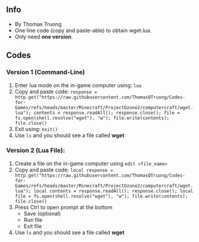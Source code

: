 ## Info
- By Thomas Truong
- One line code (copy and paste-able) to obtain wget.lua.
- Only need **one version**.

## Codes
### Version 1 (Command-Line)
1. Enter lua mode on the in-game computer using: `lua`
2. Copy and paste code: `response = http.get("https://raw.githubusercontent.com/ThomasQTruong/Codes-for-Games/refs/heads/master/Minecraft/ProjectOzone2/computercraft/wget.lua"); contents = response.readAll(); response.close(); file = fs.open(shell.resolve("wget"), "w"); file.write(contents); file.close()`
3. Exit using: `exit()`
4. Use `ls` and you should see a file called **wget**

### Version 2 (Lua File):
1. Create a file on the in-game computer using `edit <file_name>`
2. Copy and paste code: `local response = http.get("https://raw.githubusercontent.com/ThomasQTruong/Codes-for-Games/refs/heads/master/Minecraft/ProjectOzone2/computercraft/wget.lua"); local contents = response.readAll(); response.close(); local file = fs.open(shell.resolve("wget"), "w"); file.write(contents); file.close()`
3. Press Ctrl to open prompt at the bottom
    - Save (optional)
    - Run file
    - Exit file
4. Use `ls` and you should see a file called **wget**
